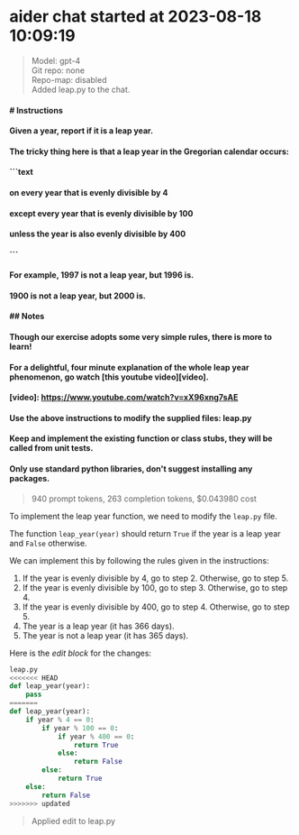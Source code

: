 
# aider chat started at 2023-08-18 10:09:19

> Model: gpt-4  
> Git repo: none  
> Repo-map: disabled  
> Added leap.py to the chat.  

#### # Instructions  
####   
#### Given a year, report if it is a leap year.  
####   
#### The tricky thing here is that a leap year in the Gregorian calendar occurs:  
####   
#### ```text  
#### on every year that is evenly divisible by 4  
####   except every year that is evenly divisible by 100  
####     unless the year is also evenly divisible by 400  
#### ```  
####   
#### For example, 1997 is not a leap year, but 1996 is.  
#### 1900 is not a leap year, but 2000 is.  
####   
#### ## Notes  
####   
#### Though our exercise adopts some very simple rules, there is more to learn!  
####   
#### For a delightful, four minute explanation of the whole leap year phenomenon, go watch [this youtube video][video].  
####   
#### [video]: https://www.youtube.com/watch?v=xX96xng7sAE  
####   
#### ####  
####   
#### Use the above instructions to modify the supplied files: leap.py  
#### Keep and implement the existing function or class stubs, they will be called from unit tests.  
#### Only use standard python libraries, don't suggest installing any packages.  
> 940 prompt tokens, 263 completion tokens, $0.043980 cost  

To implement the leap year function, we need to modify the `leap.py` file. 

The function `leap_year(year)` should return `True` if the year is a leap year and `False` otherwise. 

We can implement this by following the rules given in the instructions:

1. If the year is evenly divisible by 4, go to step 2. Otherwise, go to step 5.
2. If the year is evenly divisible by 100, go to step 3. Otherwise, go to step 4.
3. If the year is evenly divisible by 400, go to step 4. Otherwise, go to step 5.
4. The year is a leap year (it has 366 days).
5. The year is not a leap year (it has 365 days).

Here is the *edit block* for the changes:

```python
leap.py
<<<<<<< HEAD
def leap_year(year):
    pass
=======
def leap_year(year):
    if year % 4 == 0:
        if year % 100 == 0:
            if year % 400 == 0:
                return True
            else:
                return False
        else:
            return True
    else:
        return False
>>>>>>> updated
```

> Applied edit to leap.py  
